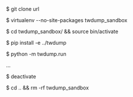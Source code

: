 $ git clone url

$ virtualenv --no-site-packages twdump_sandbox

$ cd twdump_sandbox/ && source bin/activate

$ pip install -e ../twdump

$ python -m twdump.run

...

$ deactivate

$ cd .. && rm -rf twdump_sandbox

